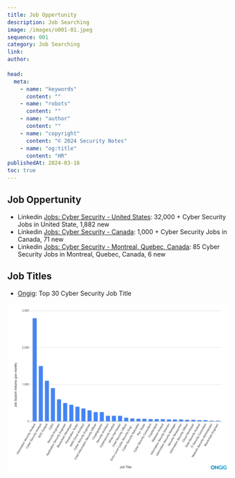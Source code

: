 ```yaml
---
title: Job Oppertunity
description: Job Searching
image: /images/o001-01.jpeg
sequence: 001
category: Job Searching
link:
author:

head:
  meta:
    - name: "keywords"
      content: ""
    - name: "robots"
      content: ""
    - name: "author"
      content: ""
    - name: "copyright"
      content: "© 2024 Security Notes"
    - name: "og:title"
      content: "HR"
publishedAt: 2024-03-16
toc: true
---
```


## Job Oppertunity

- Linkedin <a href="https://www.linkedin.com/jobs/cyber-security-jobs/?currentJobId=3821082027">Jobs: Cyber Security - United States</a>: 32,000 + Cyber Security Jobs in United State, 1,882 new
- Linkedin <a href="https://www.linkedin.com/jobs/search?keywords=Cyber%20Security&location=Canada&geoId=&trk=public_jobs_jobs-search-bar_search-submit&position=1&pageNum=0">Jobs: Cyber Security - Canada</a>: 1,000 + Cyber Security Jobs in Canada, 71 new
- Linkedin <a href="https://www.linkedin.com/jobs/search?keywords=Cyber%20Security&location=Canada%20Montreal&geoId=&trk=public_jobs_jobs-search-bar_search-submit&position=1&pageNum=0">Jobs: Cyber Security - Montreal, Quebec, Canada</a>: 85 Cyber Security Jobs in Montreal, Quebec, Canada, 6 new

## Job Titles

- <a href="https://blog.ongig.com/job-titles/cyber-security-job-titles/">Ongig</a>: Top 30 Cyber Security Job Title

![o001-01.jpeg](/images/o001-01.jpeg)
